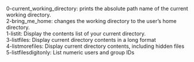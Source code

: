 0-current_working_directory: prints the absolute path name of the current working directory.  
2-bring_me_home: changes the working directory to the user’s home directory.  
1-listit: Display the contents list of your current directory.  
3-listfiles: Display current directory contents in a long format  
4-listmorefiles: Display current directory contents, including hidden files  
5-listfilesdigitonly: List numeric users and group IDs

